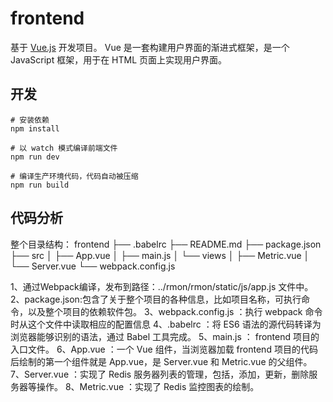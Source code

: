 # frontend

基于 [Vue.js](https://cn.vuejs.org/) 开发项目。
Vue 是一套构建用户界面的渐进式框架，是一个 JavaScript 框架，用于在 HTML 页面上实现用户界面。


## 开发

``` bash环境
# 安装依赖
npm install

# 以 watch 模式编译前端文件
npm run dev

# 编译生产环境代码，代码自动被压缩
npm run build
```

## 代码分析
整个目录结构：
frontend
├── .babelrc
├── README.md
├── package.json
├── src
│   ├── App.vue
│   ├── main.js
│   └── views
│       ├── Metric.vue
│       └── Server.vue
└── webpack.config.js

1、通过Webpack编译，发布到路径：../rmon/rmon/static/js/app.js 文件中。
2、package.json:包含了关于整个项目的各种信息，比如项目名称，可执行命令，以及整个项目的依赖软件包。
3、webpack.config.js ：执行 webpack 命令时从这个文件中读取相应的配置信息
4、.babelrc ：将 ES6 语法的源代码转译为浏览器能够识别的语法，通过 Babel 工具完成。
5、main.js ： frontend 项目的入口文件。
6、App.vue ：一个 Vue 组件，当浏览器加载 frontend 项目的代码后绘制的第一个组件就是 App.vue，是 Server.vue 和 Metric.vue 的父组件。
7、Server.vue ：实现了 Redis 服务器列表的管理，包括，添加，更新，删除服务器等操作。
8、Metric.vue ：实现了 Redis 监控图表的绘制。

